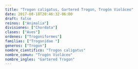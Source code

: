 ```yaml
---
title: "Trogon caligatus, Gartered Trogon, Trogón Violáceo"
date: 2017-08-18T20:46:32-06:00
draft: false
reinos: ["Animalia"]
divisiones: ["Chordata"]
clases: ["Aves"]
ordenes: ["Trogoniformes"]
familias: ["Trogonidae "]
generos: ["Trogon"]
nombre_cientifico: "Trogon caligatus"
nombre_comun: "Trogón Violáceo"
nombre_ingles: "Gartered Trogon"
---
```


